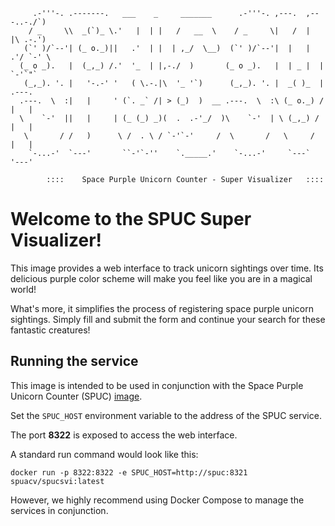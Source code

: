 ```
     .-'''-. .-------.   ___    _     _______      .-'''-. ,---.  ,---..-./`)
    / _     \\  _(`)_ \.'   |  | |   /   __  \    / _     \|   /  |   |\ .-.')
   (`' )/`--'| (_ o._)||   .'  | |  | ,_/  \__)  (`' )/`--'|  |   |  .'/ `-' \
  (_ o _).   |  (_,_) /.'  '_  | |,-./  )       (_ o _).   |  | _ |  |  `-'`"`
   (_,_). '. |   '-.-' '   ( \.-.|\  '_ '`)      (_,_). '. |  _( )_  |  .---.
  .---.  \  :|   |     ' (`. _` /| > (_)  )  __ .---.  \  :\ (_ o._) /  |   |
  \    `-'  ||   |     | (_ (_) _)(  .  .-'_/  )\    `-'  | \ (_,_) /   |   |
   \       / /   )      \ /  . \ / `-'`-'     /  \       /   \     /    |   |
    `-...-'  `---'       ``-'`-''    `._____.'    `-...-'     `---`     '---'

        ::::    Space Purple Unicorn Counter - Super Visualizer   ::::
```

# Welcome to the SPUC Super Visualizer!

This image provides a web interface to track unicorn sightings over time.
Its delicious purple color scheme will make you feel like you are in a magical world!

What's more, it simplifies the process of registering space purple unicorn sightings.
Simply fill and submit the form and continue your search for these fantastic creatures!

## Running the service

This image is intended to be used in conjunction with the Space Purple Unicorn Counter (SPUC)
[image](https://hub.docker.com/r/spuacv/spuc).

Set the `SPUC_HOST` environment variable to the address of the SPUC service.

The port **8322** is exposed to access the web interface.

A standard run command would look like this:
```
docker run -p 8322:8322 -e SPUC_HOST=http://spuc:8321 spuacv/spucsvi:latest
```

However, we highly recommend using Docker Compose to manage the services in conjunction.
